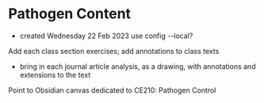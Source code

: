 # Pathogen Content
- created Wednesday 22 Feb 2023
use config --local? 


Add each class section exercises; add annotations to class texts

- bring in each journal article analysis, as a drawing, with annotations and extensions to the text


Point to Obsidian canvas dedicated to CE210: Pathogen Control



```{tableofcontents}
```
